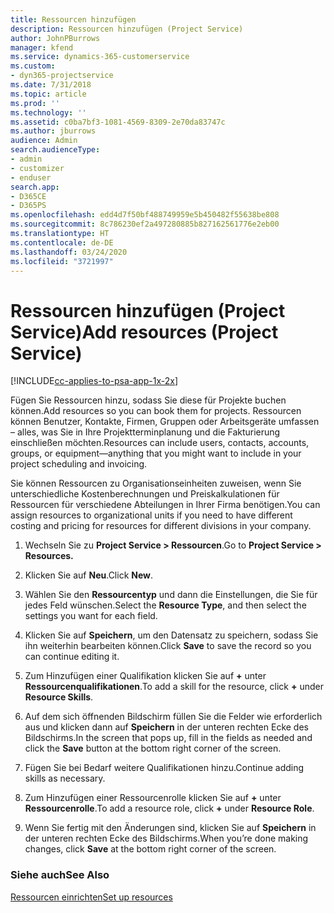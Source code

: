 ```yaml
---
title: Ressourcen hinzufügen
description: Ressourcen hinzufügen (Project Service)
author: JohnPBurrows
manager: kfend
ms.service: dynamics-365-customerservice
ms.custom:
- dyn365-projectservice
ms.date: 7/31/2018
ms.topic: article
ms.prod: ''
ms.technology: ''
ms.assetid: c0ba7bf3-1081-4569-8309-2e70da83747c
ms.author: jburrows
audience: Admin
search.audienceType:
- admin
- customizer
- enduser
search.app:
- D365CE
- D365PS
ms.openlocfilehash: edd4d7f50bf488749959e5b450482f55638be808
ms.sourcegitcommit: 8c786230ef2a497280885b827162561776e2eb00
ms.translationtype: HT
ms.contentlocale: de-DE
ms.lasthandoff: 03/24/2020
ms.locfileid: "3721997"
---
```

# <a name="add-resources-project-service"></a><span data-ttu-id="1a1c4-103">Ressourcen hinzufügen (Project Service)</span><span class="sxs-lookup"><span data-stu-id="1a1c4-103">Add resources (Project Service)</span></span>

[!INCLUDE[cc-applies-to-psa-app-1x-2x](../includes/cc-applies-to-psa-app-1x-2x.md)]

<span data-ttu-id="1a1c4-104">Fügen Sie Ressourcen hinzu, sodass Sie diese für Projekte buchen können.</span><span class="sxs-lookup"><span data-stu-id="1a1c4-104">Add resources so you can book them for projects.</span></span> <span data-ttu-id="1a1c4-105">Ressourcen können Benutzer, Kontakte, Firmen, Gruppen oder Arbeitsgeräte umfassen – alles, was Sie in Ihre Projektterminplanung und die Fakturierung einschließen möchten.</span><span class="sxs-lookup"><span data-stu-id="1a1c4-105">Resources can include users, contacts, accounts, groups, or equipment—anything that you might want to include in your project scheduling and invoicing.</span></span>  
  
<span data-ttu-id="1a1c4-106">Sie können Ressourcen zu Organisationseinheiten zuweisen, wenn Sie unterschiedliche Kostenberechnungen und Preiskalkulationen für Ressourcen für verschiedene Abteilungen in Ihrer Firma benötigen.</span><span class="sxs-lookup"><span data-stu-id="1a1c4-106">You can assign resources to organizational units if you need to have different costing and pricing for resources for different divisions in your company.</span></span>  
  
1.  <span data-ttu-id="1a1c4-107">Wechseln Sie zu **Project Service > Ressourcen**.</span><span class="sxs-lookup"><span data-stu-id="1a1c4-107">Go to **Project Service > Resources.**</span></span>  
  
2.  <span data-ttu-id="1a1c4-108">Klicken Sie auf **Neu**.</span><span class="sxs-lookup"><span data-stu-id="1a1c4-108">Click **New**.</span></span>  
  
3.  <span data-ttu-id="1a1c4-109">Wählen Sie den **Ressourcentyp** und dann die Einstellungen, die Sie für jedes Feld wünschen.</span><span class="sxs-lookup"><span data-stu-id="1a1c4-109">Select the **Resource Type**, and then select the settings you want for each field.</span></span>  
  
4.  <span data-ttu-id="1a1c4-110">Klicken Sie auf **Speichern**, um den Datensatz zu speichern, sodass Sie ihn weiterhin bearbeiten können.</span><span class="sxs-lookup"><span data-stu-id="1a1c4-110">Click **Save** to save the record so you can continue editing it.</span></span>  
  
5.  <span data-ttu-id="1a1c4-111">Zum Hinzufügen einer Qualifikation klicken Sie auf **+** unter **Ressourcenqualifikationen**.</span><span class="sxs-lookup"><span data-stu-id="1a1c4-111">To add a skill for the resource, click **+** under **Resource Skills**.</span></span>  
  
6.  <span data-ttu-id="1a1c4-112">Auf dem sich öffnenden Bildschirm füllen Sie die Felder wie erforderlich aus und klicken dann auf **Speichern** in der unteren rechten Ecke des Bildschirms.</span><span class="sxs-lookup"><span data-stu-id="1a1c4-112">In the screen that pops up, fill in the fields as needed and click the **Save** button at the bottom right corner of the screen.</span></span>  
  
7.  <span data-ttu-id="1a1c4-113">Fügen Sie bei Bedarf weitere Qualifikationen hinzu.</span><span class="sxs-lookup"><span data-stu-id="1a1c4-113">Continue adding skills as necessary.</span></span>  
  
8.  <span data-ttu-id="1a1c4-114">Zum Hinzufügen einer Ressourcenrolle klicken Sie auf **+** unter **Ressourcenrolle**.</span><span class="sxs-lookup"><span data-stu-id="1a1c4-114">To add a resource role, click **+** under **Resource Role**.</span></span>  
  
9. <span data-ttu-id="1a1c4-115">Wenn Sie fertig mit den Änderungen sind, klicken Sie auf **Speichern** in der unteren rechten Ecke des Bildschirms.</span><span class="sxs-lookup"><span data-stu-id="1a1c4-115">When you’re done making changes, click **Save** at the bottom right corner of the screen.</span></span>  
  
### <a name="see-also"></a><span data-ttu-id="1a1c4-116">Siehe auch</span><span class="sxs-lookup"><span data-stu-id="1a1c4-116">See Also</span></span>  
 [<span data-ttu-id="1a1c4-117">Ressourcen einrichten</span><span class="sxs-lookup"><span data-stu-id="1a1c4-117">Set up resources</span></span>](../project-service/set-up-resources.md)
